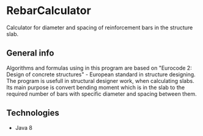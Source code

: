 # RebarCalculator
Calculator for diameter and spacing of reinforcement bars in the structure slab.

## General info
Algorithms and formulas using in this program are based on "Eurocode 2: Design of concrete structures" - European standard in structure designing. The program is usefull in structural designer work, when calculating slabs. Its main purpose is convert bending moment which is in the slab to the required number of bars with specific diameter and spacing between them.   

## Technologies
* Java 8
